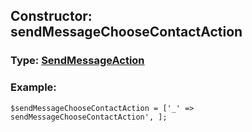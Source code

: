## Constructor: sendMessageChooseContactAction  



### Type: [SendMessageAction](../types/SendMessageAction.md)

### Example:


```
$sendMessageChooseContactAction = ['_' => sendMessageChooseContactAction', ];
```